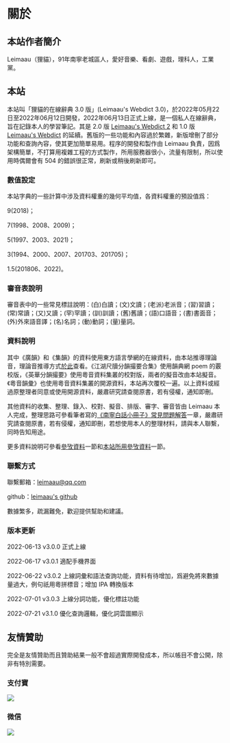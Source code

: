 # 關於

## 本站作者簡介

Leimaau（狸貓），91年南寧老城區人，愛好音樂、看劇、遊戲，理科人，工業黨。

## 本站

本站叫「狸貓的在線辭典 3.0 版」(Leimaau's Webdict 3.0)，於2022年05月22日至2022年06月12日開發，2022年06月13日正式上線，是一個私人在線辭典，旨在記錄本人的學習筆記。其是 2.0 版 [Leimaau's Webdict 2](https://leimaau.github.io/leimaau-webdict2/) 和 1.0 版 [Leimaau's Webdict](https://leimaau.github.io/leimaau-webdict/) 的延續。舊版的一些功能和內容過於繁雜，新版增刪了部分功能和查詢內容，使其更加簡單易用。程序的開發和製作由 Leimaau 負責，因爲架構簡單，不打算用複雜工程的方式製作，所用服務器很小，流量有限制，所以使用時偶爾會有 504 的錯誤很正常，刷新或稍後刷新即可。

### 數值設定

本站字典的一些計算中涉及資料權重的幾何平均值，各資料權重的預設值爲：

9(2018)；

7(1998、2008、2009)；

5(1997、2003、2021)；

3(1994、2000、2007、201703、201705)；

1.5(201806、2022)。

### 審音表說明

審音表中的一些常見標註說明：(白)白讀；(文)文讀；(老派)老派音；(習)習讀；(常)常讀；(又)又讀；(罕)罕讀；(訓)訓讀；(舊)舊讀；(語)口語音；(書)書面音；(外)外來語音譯；(名)名詞；(動)動詞；(量)量詞。

### 資料說明

其中《廣韻》和《集韻》的資料使用東方語言學網的在線資料，由本站推導理論音，理論音推導方式[於此](/posts/infer)查看。《江湖尺牘分韻撮要合集》使用韻典網 poem 的覈校版，《英華分韻撮要》使用粵音資料集叢的校對版，兩者的擬音改由本站擬音。《粵音韻彙》也使用粵音資料集叢的開源資料，本站再次覆校一遍。以上資料或經過原整理者同意或使用開源資料，嚴肅研究請查閱原書，若有侵權，通知即刪。

其他資料的收集、整理、錄入、校對、擬音、排版、審字、審音皆由 Leimaau 本人完成，整理思路可參看筆者寫的[《南寧白話小冊子》常見問題解答](https://leimaau.github.io/myBook/#/QANDA)一章，嚴肅研究請查閱原書，若有侵權，通知即刪，若想使用本人的整理材料，請與本人聯繫，同時告知用途。

更多資料說明可參看[參攷資料](/posts/REFERENCES)一節和[本站所用參攷資料](/posts/allbook)一節。

### 聯繫方式

聯繫郵箱：leimaau@qq.com

github：[leimaau's github](https://github.com/leimaau)

數據繁多，疏漏難免，歡迎提供幫助和建議。

### 版本更新

2022-06-13 v3.0.0 正式上線

2022-06-17 v3.0.1 適配手機界面

2022-06-22 v3.0.2 上線詞彙和語法查詢功能，資料有待增加，爲避免將來數據量過大，例句祇用粵拼標音；增加 IPA 轉換版本

2022-07-01 v3.0.3 上線分詞功能，優化標註功能

2022-07-21 v3.1.0 優化查詢邏輯，優化詞雲圖顯示

## 友情贊助

完全是友情贊助而且贊助結果一般不會超過實際開發成本，所以帳目不會公開，除非有特別需要。

### 支付寶

![](https://fastly.jsdelivr.net/gh/leimaau/CDN@latest/data-store/jpg/zhifubao.jpg)

### 微信

![](https://fastly.jsdelivr.net/gh/leimaau/CDN@latest/data-store/jpg/weixin.jpg)
